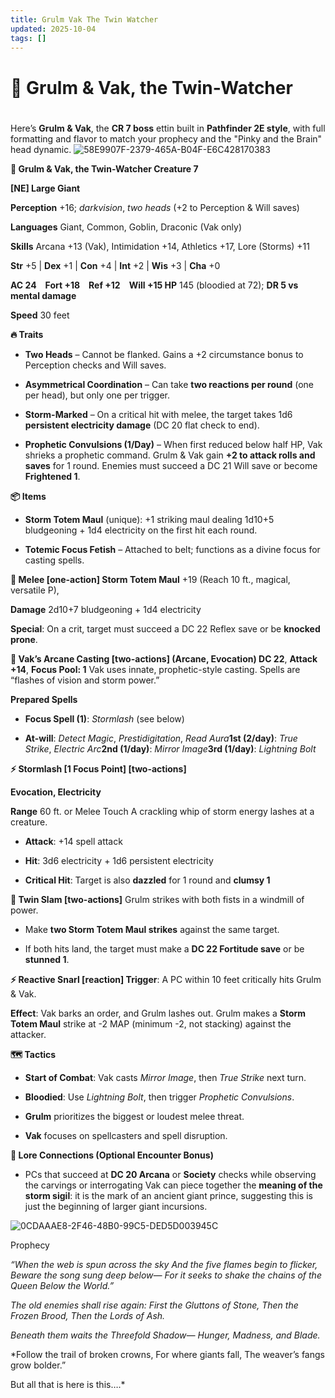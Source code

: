 ```yaml
---
title: Grulm Vak The Twin Watcher
updated: 2025-10-04
tags: []
---
```


# 👑 Grulm & Vak, the Twin-Watcher

#



Here’s **Grulm & Vak**, the **CR 7 boss** ettin built in **Pathfinder 2E style**, with full formatting and flavor to match your prophecy and the "Pinky and the Brain" head dynamic.
![58E9907F-2379-465A-B04F-E6C428170383](images/58E9907F-2379-465A-B04F-E6C428170383.png)

**👑 Grulm & Vak, the Twin-Watcher
Creature 7**

**[NE] Large Giant**

**Perception** +16; *darkvision*, *two heads* (+2 to Perception & Will saves)

**Languages** Giant, Common, Goblin, Draconic (Vak only)

**Skills** Arcana +13 (Vak), Intimidation +14, Athletics +17, Lore (Storms) +11

**Str** +5 | **Dex** +1 | **Con** +4 | **Int** +2 | **Wis** +3 | **Cha** +0

**AC 24 Fort +18 Ref +12 Will +15
HP** 145 (bloodied at 72); **DR 5 vs mental damage**

**Speed** 30 feet

**🔥 Traits**

* **Two Heads** – Cannot be flanked. Gains a +2 circumstance bonus to Perception checks and Will saves.

* **Asymmetrical Coordination** – Can take **two reactions per round** (one per head), but only one per trigger.

* **Storm-Marked** – On a critical hit with melee, the target takes 1d6 **persistent electricity damage** (DC 20 flat check to end).

* **Prophetic Convulsions (1/Day)** – When first reduced below half HP, Vak shrieks a prophetic command. Grulm & Vak gain **+2 to attack rolls and saves** for 1 round. Enemies must succeed a DC 21 Will save or become **Frightened 1**.

**📦 Items**

* **Storm Totem Maul** (unique): +1 striking maul dealing 1d10+5 bludgeoning + 1d4 electricity on the first hit each round.

* **Totemic Focus Fetish** – Attached to belt; functions as a divine focus for casting spells.

**🎯 Melee [one-action]
Storm Totem Maul** +19 (Reach 10 ft., magical, versatile P),

**Damage** 2d10+7 bludgeoning + 1d4 electricity

**Special**: On a crit, target must succeed a DC 22 Reflex save or be **knocked prone**.

**🧠 Vak’s Arcane Casting [two-actions] (Arcane, Evocation)
DC 22**, **Attack +14**, **Focus Pool: 1**
Vak uses innate, prophetic-style casting. Spells are “flashes of vision and storm power.”

**Prepared Spells**

* **Focus Spell (1)**: *Stormlash* (see below)

* **At-will**: *Detect Magic*, *Prestidigitation*, *Read Aura***1st (2/day)**: *True Strike*, *Electric Arc***2nd (1/day)**: *Mirror Image***3rd (1/day)**: *Lightning Bolt*

**⚡ Stormlash [1 Focus Point]
[two-actions]**

**Evocation, Electricity**

**Range** 60 ft. or Melee Touch
A crackling whip of storm energy lashes at a creature.

* **Attack**: +14 spell attack

* **Hit**: 3d6 electricity + 1d6 persistent electricity

* **Critical Hit**: Target is also **dazzled** for 1 round and **clumsy 1**

**👣 Twin Slam [two-actions]**
Grulm strikes with both fists in a windmill of power.

* Make **two Storm Totem Maul strikes** against the same target.

* If both hits land, the target must make a **DC 22 Fortitude save** or be **stunned 1**.

**⚡ Reactive Snarl [reaction]
Trigger**: A PC within 10 feet critically hits Grulm & Vak.

**Effect**: Vak barks an order, and Grulm lashes out.
Grulm makes a **Storm Totem Maul** strike at -2 MAP (minimum -2, not stacking) against the attacker.

**🗺️ Tactics**

* **Start of Combat**: Vak casts *Mirror Image*, then *True Strike* next turn.

* **Bloodied**: Use *Lightning Bolt*, then trigger *Prophetic Convulsions*.

* **Grulm** prioritizes the biggest or loudest melee threat.

* **Vak** focuses on spellcasters and spell disruption.

**🧠 Lore Connections (Optional Encounter Bonus)**

* PCs that succeed at **DC 20 Arcana** or **Society** checks while observing the carvings or interrogating Vak can piece together the **meaning of the storm sigil**: it is the mark of an ancient giant prince, suggesting this is just the beginning of larger giant incursions.


![0CDAAAE8-2F46-48B0-99C5-DED5D003945C](images/0CDAAAE8-2F46-48B0-99C5-DED5D003945C.png)


Prophecy

*“When the web is spun across the sky
And the five flames begin to flicker,
Beware the song sung deep below—
For it seeks to shake the chains of the Queen Below the World.”*

*The old enemies shall rise again:
First the Gluttons of Stone,
Then the Frozen Brood,
Then the Lords of Ash.*

*Beneath them waits the Threefold Shadow—
Hunger, Madness, and Blade.*

*Follow the trail of broken crowns,
For where giants fall,
The weaver’s fangs grow bolder.”

But all that is here is this….*


